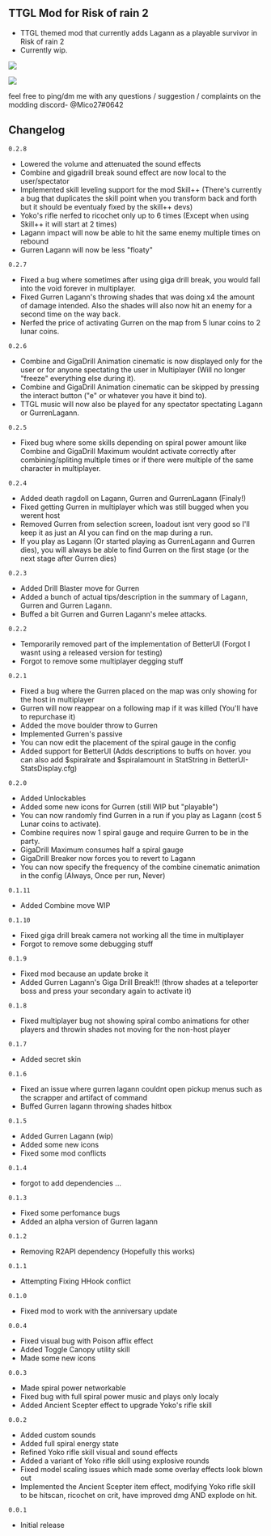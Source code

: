 ## TTGL Mod for Risk of rain 2
- TTGL themed mod that currently adds Lagann as a playable survivor in Risk of rain 2
- Currently wip.

[![](https://cdn.discordapp.com/attachments/194257452374425600/840096334576746496/unknown.png)]()

[![](https://cdn.discordapp.com/attachments/194257452374425600/840096968524169216/unknown.png)]()

feel free to ping/dm me with any questions / suggestion / complaints on the modding discord- @Mico27#0642

## Changelog

`0.2.8`
- Lowered the volume and attenuated the sound effects
- Combine and gigadrill break sound effect are now local to the user/spectator
- Implemented skill leveling support for the mod Skill++ (There's currently a bug that duplicates the skill point when you transform back and forth but it should be eventualy fixed by the skill++ devs)
- Yoko's rifle nerfed to ricochet only up to 6 times (Except when using Skill++ it will start at 2 times)
- Lagann impact will now be able to hit the same enemy multiple times on rebound
- Gurren Lagann will now be less "floaty"

`0.2.7`
- Fixed a bug where sometimes after using giga drill break, you would fall into the void forever in multiplayer.
- Fixed Gurren Lagann's throwing shades that was doing x4 the amount of damage intended. Also the shades will also now hit an enemy for a second time on the way back.
- Nerfed the price of activating Gurren on the map from 5 lunar coins to 2 lunar coins.

`0.2.6`
- Combine and GigaDrill Animation cinematic is now displayed only for the user or for anyone spectating the user in Multiplayer (Will no longer "freeze" everything else during it).
- Combine and GigaDrill Animation cinematic can be skipped by pressing the interact button ("e" or whatever you have it bind to).
- TTGL music will now also be played for any spectator spectating Lagann or GurrenLagann.

`0.2.5`
- Fixed bug where some skills depending on spiral power amount like Combine and GigaDrill Maximum wouldnt activate correctly after combining/spliting multiple times or if there were multiple of the same character in multiplayer.

`0.2.4`
- Added death ragdoll on Lagann, Gurren and GurrenLagann (Finaly!)
- Fixed getting Gurren in multiplayer which was still bugged when you werent host
- Removed Gurren from selection screen, loadout isnt very good so I'll keep it as just an AI you can find on the map during a run.
- If you play as Lagann (Or started playing as GurrenLagann and Gurren dies), you will always be able to find Gurren on the first stage (or the next stage after Gurren dies)

`0.2.3`
- Added Drill Blaster move for Gurren
- Added a bunch of actual tips/description in the summary of Lagann, Gurren and Gurren Lagann.
- Buffed a bit Gurren and Gurren Lagann's melee attacks.

`0.2.2`
- Temporarily removed part of the implementation of BetterUI (Forgot I wasnt using a released version for testing)
- Forgot to remove some multiplayer degging stuff

`0.2.1`
- Fixed a bug where the Gurren placed on the map was only showing for the host in multiplayer
- Gurren will now reappear on a following map if it was killed (You'll have to repurchase it)
- Added the move boulder throw to Gurren
- Implemented Gurren's passive
- You can now edit the placement of the spiral gauge in the config
- Added support for BetterUI (Adds descriptions to buffs on hover. you can also add $spiralrate and $spiralamount in StatString in BetterUI-StatsDisplay.cfg)

`0.2.0`
- Added Unlockables
- Added some new icons for Gurren (still WIP but "playable")
- You can now randomly find Gurren in a run if you play as Lagann (cost 5 Lunar coins to activate).
- Combine requires now 1 spiral gauge and require Gurren to be in the party.
- GigaDrill Maximum consumes half a spiral gauge
- GigaDrill Breaker now forces you to revert to Lagann
- You can now specify the frequency of the combine cinematic animation in the config (Always, Once per run, Never)

`0.1.11`
- Added Combine move WIP

`0.1.10`
- Fixed giga drill break camera not working all the time in multiplayer
- Forgot to remove some debugging stuff

`0.1.9`
- Fixed mod because an update broke it
- Added Gurren Lagann's Giga Drill Break!!! (throw shades at a teleporter boss and press your secondary again to activate it)

`0.1.8`
- Fixed multiplayer bug not showing spiral combo animations for other players and throwin shades not moving for the non-host player

`0.1.7`
- Added secret skin

`0.1.6`
- Fixed an issue where gurren lagann couldnt open pickup menus such as the scrapper and artifact of command
- Buffed Gurren lagann throwing shades hitbox

`0.1.5`
- Added Gurren Lagann (wip)
- Added some new icons
- Fixed some mod conflicts

`0.1.4`
- forgot to add dependencies ...

`0.1.3`
- Fixed some perfomance bugs
- Added an alpha version of Gurren lagann

`0.1.2`
- Removing R2API dependency (Hopefully this works)

`0.1.1`
- Attempting Fixing HHook conflict

`0.1.0`
- Fixed mod to work with the anniversary update

`0.0.4`
- Fixed visual bug with Poison affix effect
- Added Toggle Canopy utility skill
- Made some new icons

`0.0.3`
- Made spiral power networkable
- Fixed bug with full spiral power music and plays only localy
- Added Ancient Scepter effect to upgrade Yoko's rifle skill

`0.0.2`
- Added custom sounds
- Added full spiral energy state
- Refined Yoko rifle skill visual and sound effects
- Added a variant of Yoko rifle skill using explosive rounds
- Fixed model scaling issues which made some overlay effects look blown out
- Implemented the Ancient Scepter item effect, modifying Yoko rifle skill to be hitscan, ricochet on crit, have improved dmg AND explode on hit.

`0.0.1`
- Initial release